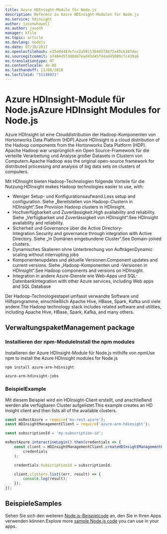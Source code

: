 ```yaml
---
title: Azure HDInsight-Module für Node.js
description: Referenz zu Azure HDInsight-Modulen für Node.js
ms.service: hdinsight
author: jasonwhowell
ms.author: jasonh
manager: kfile
ms.topic: article
ms.devlang: nodejs
ms.date: 07/18/2017
ms.openlocfilehash: e35e0d487efce2a591130403f8b72a43c638fdec
ms.sourcegitcommit: a748445fdd0dd7ead43d45fd4ad45009cfc439a6
ms.translationtype: HT
ms.contentlocale: de-DE
ms.lasthandoff: 11/08/2018
ms.locfileid: "51148921"
---
```

# <a name="azure-hdinsight-modules-for-nodejs"></a><span data-ttu-id="7e6cb-103">Azure HDInsight-Module für Node.js</span><span class="sxs-lookup"><span data-stu-id="7e6cb-103">Azure HDInsight Modules for Node.js</span></span>

<span data-ttu-id="7e6cb-104">Azure HDInsight ist eine Clouddistribution der Hadoop-Komponenten von Hortonworks Data Platform (HDP).</span><span class="sxs-lookup"><span data-stu-id="7e6cb-104">Azure HDInsight is a cloud distribution of the Hadoop components from the Hortonworks Data Platform (HDP).</span></span> <span data-ttu-id="7e6cb-105">Apache Hadoop war ursprünglich ein Open Source-Framework für die verteilte Verarbeitung und Analyse großer Datasets in Clustern von Computern.</span><span class="sxs-lookup"><span data-stu-id="7e6cb-105">Apache Hadoop was the original open-source framework for distributed processing and analysis of big data sets on clusters of computers.</span></span>

<span data-ttu-id="7e6cb-106">Mit HDInsight bieten Hadoop-Technologien folgende Vorteile für die Nutzung:</span><span class="sxs-lookup"><span data-stu-id="7e6cb-106">HDInsight makes Hadoop technologies easier to use, with:</span></span>
- <span data-ttu-id="7e6cb-107">Weniger Setup- und Konfigurationsaufwand.</span><span class="sxs-lookup"><span data-stu-id="7e6cb-107">Less setup and configuration.</span></span> <span data-ttu-id="7e6cb-108">Siehe „Bereitstellen von Hadoop-Clustern in HDInsight“.</span><span class="sxs-lookup"><span data-stu-id="7e6cb-108">See Provision Hadoop clusters in HDInsight.</span></span>
- <span data-ttu-id="7e6cb-109">Hochverfügbarkeit und Zuverlässigkeit.</span><span class="sxs-lookup"><span data-stu-id="7e6cb-109">High availability and reliability.</span></span> <span data-ttu-id="7e6cb-110">Siehe „Verfügbarkeit und Zuverlässigkeit von HDInsight“.</span><span class="sxs-lookup"><span data-stu-id="7e6cb-110">See HDInsight availability and reliability.</span></span>
- <span data-ttu-id="7e6cb-111">Sicherheit und Governance über die Active Directory-Integration.</span><span class="sxs-lookup"><span data-stu-id="7e6cb-111">Security and governance through integration with Active Directory.</span></span> <span data-ttu-id="7e6cb-112">Siehe „In Domänen eingebundene Cluster“.</span><span class="sxs-lookup"><span data-stu-id="7e6cb-112">See Domain-joined clusters.</span></span>
- <span data-ttu-id="7e6cb-113">Dynamisches Skalieren ohne Unterbrechung von Aufträgen</span><span class="sxs-lookup"><span data-stu-id="7e6cb-113">Dynamic scaling without interrupting jobs</span></span>
- <span data-ttu-id="7e6cb-114">Komponentenupdates und aktuelle Versionen.</span><span class="sxs-lookup"><span data-stu-id="7e6cb-114">Component updates and current versions.</span></span> <span data-ttu-id="7e6cb-115">Siehe „Hadoop-Komponenten und -Versionen in HDInsight“.</span><span class="sxs-lookup"><span data-stu-id="7e6cb-115">See Hadoop components and versions on HDInsight.</span></span>
- <span data-ttu-id="7e6cb-116">Integration in andere Azure-Dienste wie Web-Apps und SQL-Datenbank</span><span class="sxs-lookup"><span data-stu-id="7e6cb-116">Integration with other Azure services, including Web apps and SQL Database</span></span>

<span data-ttu-id="7e6cb-117">Der Hadoop-Technologiestapel umfasst verwandte Software und Hilfsprogramme, einschließlich Apache Hive, HBase, Spark, Kafka und viele andere.</span><span class="sxs-lookup"><span data-stu-id="7e6cb-117">The Hadoop technology stack includes related software and utilities, including Apache Hive, HBase, Spark, Kafka, and many others.</span></span> 

## <a name="management-package"></a><span data-ttu-id="7e6cb-118">Verwaltungspaket</span><span class="sxs-lookup"><span data-stu-id="7e6cb-118">Management package</span></span>

### <a name="install-the-npm-modules"></a><span data-ttu-id="7e6cb-119">Installieren der npm-Module</span><span class="sxs-lookup"><span data-stu-id="7e6cb-119">Install the npm modules</span></span>

<span data-ttu-id="7e6cb-120">Installieren der Azure HDInsight-Module für Node.js mithilfe von npm</span><span class="sxs-lookup"><span data-stu-id="7e6cb-120">Use npm to install the Azure HDInsight modules for Node.js</span></span>

```bash
npm install azure-arm-hdinsight
```

```bash
azure-arm-hdinsight-jobs
```

### <a name="example"></a><span data-ttu-id="7e6cb-121">Beispiel</span><span class="sxs-lookup"><span data-stu-id="7e6cb-121">Example</span></span> 

<span data-ttu-id="7e6cb-122">Mit diesem Beispiel wird ein HDInsight-Client erstellt, und anschließend werden alle verfügbaren Cluster aufgelistet.</span><span class="sxs-lookup"><span data-stu-id="7e6cb-122">This example creates an HD Insight client and then lists all of the available clusters.</span></span> 

```javascript
const msRestAzure = require('ms-rest-azure');
const HDInsightManagementClient = require('azure-arm-hdinsight');

const subscriptionId = 'my-subscription-id';

msRestAzure.interactiveLogin().then(credentials => {
    const client = HDInsightManagementClient.createHDInsightManagementClient(
        credentials
    );

    credentials.subscriptionId = subscriptionId;

    client.clusters.list((err, result) => {
        console.log(result);
    });
});
```

## <a name="samples"></a><span data-ttu-id="7e6cb-123">Beispiele</span><span class="sxs-lookup"><span data-stu-id="7e6cb-123">Samples</span></span>

<span data-ttu-id="7e6cb-124">Sehen Sie sich den weiteren [Node.js-Beispielcode](https://azure.microsoft.com/resources/samples/?platform=nodejs) an, den Sie in Ihren Apps verwenden können.</span><span class="sxs-lookup"><span data-stu-id="7e6cb-124">Explore more [sample Node.js code](https://azure.microsoft.com/resources/samples/?platform=nodejs) you can use in your apps.</span></span>
